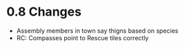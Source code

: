 # 0.8 Changes #

* Assembly members in town say thigns based on species
* RC: Compasses point to Rescue tiles correctly